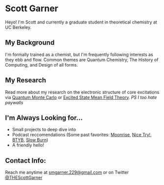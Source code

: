 # Scott Garner 
Heyo!  I'm Scott and currently a graduate student in theoretical chemistry at UC Berkeley.

## My Background
I'm formally trained as a chemist, but I'm frequently following interests as they ebb and flow.  Common themes are Quantum Chemistry, The History of Computing, and Design of all forms.

##  My Research
Read more about my research on the electronic structure of core excitations via [Quantum Monte Carlo](https://doi.org/10.1063/5.0020310) or [Excited State Mean Field Theory](https://doi.org/10.1063/5.0020595). *PS I too hate paywalls*

## I'm Always Looking for...
- Small projects to deep dive into
- Podcast reccomendations (Some past favorites: [Moonrise](https://www.washingtonpost.com/podcasts/moonrise/introducing-moonrise/), [Nice Try!](https://www.washingtonpost.com/podcasts/moonrise/introducing-moonrise/), [BTYB](https://www.businessinsider.com/household-name), [Slow Burn](https://slate.com/podcasts/slow-burn/s1/watergate))
- A friendly hello!  

## Contact Info:
Reach me anytime at <smgarner.229@gmail.com> or on Twitter [@THEScottGarner](https://twitter.com/THEScottGarner)
